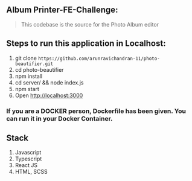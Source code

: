 ## Album Printer-FE-Challenge:

> This codebase is the source for the Photo Album editor

## Steps to run this application in Localhost:

1. git clone `https://github.com/arunravichandran-11/photo-beautifier.git`
2. cd photo-beautifier
3. npm install
4. cd server/ && node index.js
5. npm start
6. Open [http://localhost:3000](http://localhost:3000)

### If you are a DOCKER person, Dockerfile has been given. You can run it in your Docker Container.

## Stack

1. Javascript
2. Typescript
3. React JS
4. HTML, SCSS
